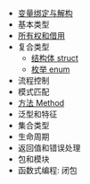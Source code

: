 - [变量绑定与解构](变量绑定与解构.md)
- 基本类型
- [所有权和借用](所有权和借用.md)
- 复合类型
	- [结构体 struct](结构体%20struct.md)
	- [枚举 enum](枚举%20enum.md)
- 流程控制
- 模式匹配
- [方法 Method](方法%20Method.md)
- 泛型和特征
- 集合类型
- 生命周期
- 返回值和错误处理
- 包和模块
- 函数式编程: 闭包

